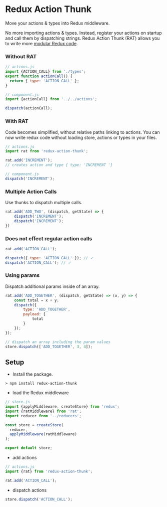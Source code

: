 # Redux Action Thunk

Move your actions & types into Redux middleware.

No more importing actions & types. Instead, register your actions on startup and call them by dispatching strings. Redux Action Thunk (RAT) allows you to write more [modular Redux code](https://github.com/ShMcK/modular-redux-style-guide). 

### Without RAT

```js
// actions.js
import {ACTION_CALL} from './types';
export function actionCall() {
  return { type: 'ACTION_CALL' };
}

// component.js
import {actionCall} from '../../actions';

dispatch(actionCall);
```

### With RAT

Code becomes simplified, without relative paths linking to actions. You can now write redux code without loading store, actions or types in your files.

```js
// actions.js
import rat from 'redux-action-thunk';

rat.add('INCREMENT');
// creates action and type { type: 'INCREMENT '}

// component.js
dispatch('INCREMENT');
```


### Multiple Action Calls

Use thunks to dispatch multiple calls.

```js
rat.add('ADD_TWO', (dispatch, getState) => {
	dispatch('INCREMENT');
	dispatch('INCREMENT');
})
```

### Does not effect regular action calls

```js
rat.add('ACTION_CALL');

dispatch({ type: 'ACTION_CALL' }); // ✓
dispatch('ACTION_CALL'); // ✓
```

### Using params

Dispatch additional params inside of an array.

```js
rat.add('ADD_TOGETHER', (dispatch, getState) => (x, y) => {
	const total = x + y;
	dispatch({
		type: 'ADD_TOGETHER',
		payload: {
			total
		}
	});
});

// dispatch an array including the param values
store.dispatch(['ADD_TOGETHER', 3, 4]);
```

## Setup

- Install the package.

`> npm install redux-action-thunk`

- load the Redux middleware

```js
// store.js
import {applyMiddleware, createStore} from 'redux';
import {ratMiddleware} from 'rat';
import reducer from '../reducers';

const store = createStore(
  reducer,
  applyMiddleware(ratMiddleware)
);

export default store;
```

- add actions

```js
// actions.js
import {rat} from 'redux-action-thunk';

rat.add('ACTION_CALL');
```

- dispatch actions

```js
store.dispatch('ACTION_CALL');
```
